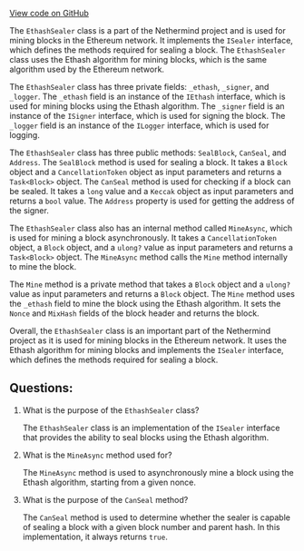 [View code on GitHub](https://github.com/NethermindEth/nethermind/src/Nethermind/Nethermind.Consensus.Ethash/EthashSealer.cs)

The `EthashSealer` class is a part of the Nethermind project and is used for mining blocks in the Ethereum network. It implements the `ISealer` interface, which defines the methods required for sealing a block. The `EthashSealer` class uses the Ethash algorithm for mining blocks, which is the same algorithm used by the Ethereum network.

The `EthashSealer` class has three private fields: `_ethash`, `_signer`, and `_logger`. The `_ethash` field is an instance of the `IEthash` interface, which is used for mining blocks using the Ethash algorithm. The `_signer` field is an instance of the `ISigner` interface, which is used for signing the block. The `_logger` field is an instance of the `ILogger` interface, which is used for logging.

The `EthashSealer` class has three public methods: `SealBlock`, `CanSeal`, and `Address`. The `SealBlock` method is used for sealing a block. It takes a `Block` object and a `CancellationToken` object as input parameters and returns a `Task<Block>` object. The `CanSeal` method is used for checking if a block can be sealed. It takes a `long` value and a `Keccak` object as input parameters and returns a `bool` value. The `Address` property is used for getting the address of the signer.

The `EthashSealer` class also has an internal method called `MineAsync`, which is used for mining a block asynchronously. It takes a `CancellationToken` object, a `Block` object, and a `ulong?` value as input parameters and returns a `Task<Block>` object. The `MineAsync` method calls the `Mine` method internally to mine the block.

The `Mine` method is a private method that takes a `Block` object and a `ulong?` value as input parameters and returns a `Block` object. The `Mine` method uses the `_ethash` field to mine the block using the Ethash algorithm. It sets the `Nonce` and `MixHash` fields of the block header and returns the block.

Overall, the `EthashSealer` class is an important part of the Nethermind project as it is used for mining blocks in the Ethereum network. It uses the Ethash algorithm for mining blocks and implements the `ISealer` interface, which defines the methods required for sealing a block.
## Questions: 
 1. What is the purpose of the `EthashSealer` class?
    
    The `EthashSealer` class is an implementation of the `ISealer` interface that provides the ability to seal blocks using the Ethash algorithm.

2. What is the `MineAsync` method used for?
    
    The `MineAsync` method is used to asynchronously mine a block using the Ethash algorithm, starting from a given nonce.

3. What is the purpose of the `CanSeal` method?
    
    The `CanSeal` method is used to determine whether the sealer is capable of sealing a block with a given block number and parent hash. In this implementation, it always returns `true`.